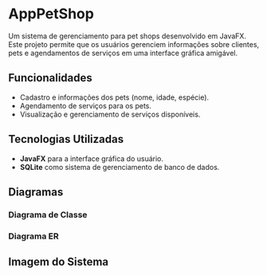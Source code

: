 # AppPetShop

Um sistema de gerenciamento para pet shops desenvolvido em JavaFX. Este projeto permite que os usuários gerenciem informações sobre clientes, pets e agendamentos de serviços em uma interface gráfica amigável.  

## Funcionalidades  
  
- Cadastro e informações dos pets (nome, idade, espécie).  
- Agendamento de serviços para os pets.  
- Visualização e gerenciamento de serviços disponíveis.  

## Tecnologias Utilizadas  

- **JavaFX** para a interface gráfica do usuário.  
- **SQLite** como sistema de gerenciamento de banco de dados.  

## Diagramas  

### Diagrama de Classe  

### Diagrama ER  

## Imagem do Sistema
